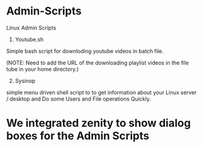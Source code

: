Admin-Scripts
=============

Linux Admin Scripts

1. Youtube.sh

Simple bash script for downloding youtube videos in batch file.

(NOTE: Need to add the URL of the downloading playlist videos in the file tube in your home directory.)  



2. Sysinop

simple menu driven shell script to to get information about your Linux server / desktop and Do some Users and File operations Quickly.

# We integrated zenity to show dialog boxes for the Admin Scripts
